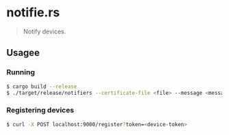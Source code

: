 # notifie.rs

> Notify devices. 


## Usagee 

### Running

```sh
$ cargo build --release
$ ./target/release/notifiers --certificate-file <file> --message <message> --password <password>
```

### Registering devices

```sh
$ curl -X POST localhost:9000/register?token=<device-token>
```
